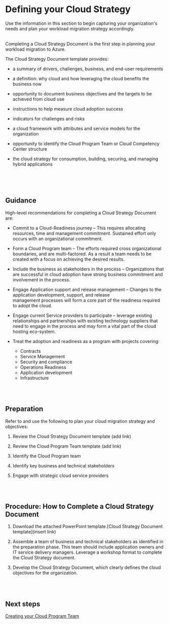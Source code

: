 # Defining your Cloud Strategy

Use the information in this section to begin capturing your organization's needs and plan your workload migration strategy accordingly.
<br />
<br />

Completing a Cloud Strategy Document is the first step in planning your workload migration to Azure.

The Cloud Strategy Document template provides:
* a summary of drivers, challenges, business, and end-user requirements

* a definition: why cloud and how leveraging the cloud benefits the business now
* opportunity to document business objectives and the targets to be achieved from cloud use
* instructions to help measure cloud adoption success 
* indicators for challenges and risks
* a cloud framework with attributes and service models for the organization 
* opportunity to identify the Cloud Program Team or Cloud Competency Center structure
* the cloud strategy for consumption, building, securing, and managing hybrid applications
<br />
<br />
<br />

## Guidance

High-level recommendations for completing a Cloud Strategy Document are:
* Commit to a Cloud-Readiness journey – This requires allocating resources, time and management commitment.  Sustained effort only
  occurs with an organizational commitment.
* Form a Cloud Program team – The efforts required cross organizational boundaries, and are multi-factored.  As a result 
  a team needs to be created with a focus on achieving the desired results.
* Include the business as stakeholders in the process – Organizations that are successful in cloud adoption have strong 
  business commitment and involvement in the process.
* Engage Application support and release management – Changes to the application development, support, and release 	
  management processes will form a core part of the readiness required to adopt the cloud.
* Engage current Service providers to participate – leverage existing relationships and partnerships with existing 
  technology suppliers that need to engage in the process and may form a vital part of the cloud hosting eco-system.
* Treat the adoption and readiness as a program with projects covering:

	- Contracts
	- Service Management
	- Security and compliance
	- Operations Readiness
	- Application development 
	- Infrastructure
<br />
<br />

## Preparation

Refer to and use the following to plan your cloud migration strategy and objectives:

1. Review the Cloud Strategy Document template (add link)

2. Review the Cloud Program Team template (add link)
3. Identify the Cloud Program team
4. Identify key business and technical stakeholders
5. Engage with strategic cloud service providers 
<br />
<br />

## Procedure: How to Complete a Cloud Strategy Document

1. Download the attached PowerPoint template.[Cloud Strategy Document template](insert link) 

2. Assemble a team of business and technical stakeholders as identified in the preparation phase. This team should 
   include application owners and IT service delivery managers. Leverage a workshop format to complete the Cloud Strategy document.
3. Develop the Cloud Strategy Document, which clearly defines the cloud objectives for the organization.
<br />
<br />

## Next steps

[Creating your Cloud Program Team](https://github.com/alvarovitta/Planning-Workload-Migration/blob/master/1.1-Creating-your-Cloud-Program-Team.md)

